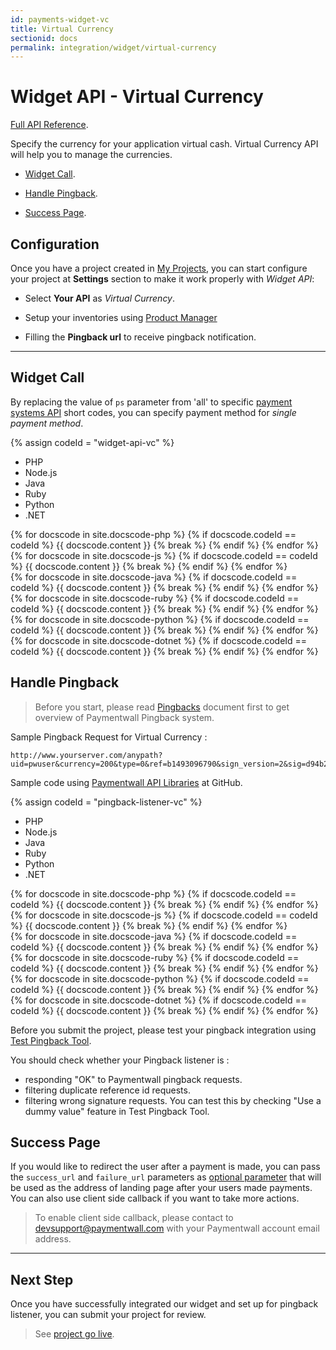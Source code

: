 ```yaml
---
id: payments-widget-vc
title: Virtual Currency
sectionid: docs
permalink: integration/widget/virtual-currency
---
```


# Widget API - Virtual Currency

[Full API Reference](/apis#section-widget-vc).  

Specify the currency for your application virtual cash. 
Virtual Currency API will help you to manage the currencies.

* [Widget Call](#widget-call).

* [Handle Pingback](#handle-pingback).

* [Success Page](#success-page).

## Configuration

Once you have a project created in [My Projects](https://api.paymentwall.com/developers/applications), you can start configure your project at **Settings** section to make it work properly with *Widget API*:

* Select **Your API**  as *Virtual Currency*.

* Setup your inventories using [Product Manager](/reference/product_management_vc)

* Filling the **Pingback url** to receive pingback notification.

***

## Widget Call

By replacing the value of ```ps``` parameter from 'all' to specific [payment systems API](/apis#section-tools-payment-systems) short codes, you can specify payment method for *single payment method*.

{% assign codeId = "widget-api-vc" %}
<div class="docs-code" id="{{ codeId }}">
  <ul class="docs-code-tabs">
    <li>
      <a class="docs-code-tabs__tab is-active" lang="php">PHP</a>
    </li>
    <li>
      <a class="docs-code-tabs__tab" lang="js">Node.js</a>
    </li>
    <li>
      <a class="docs-code-tabs__tab" lang="java">Java</a>
    </li>
    <li>
      <a class="docs-code-tabs__tab" lang="ruby">Ruby</a>
    </li>
    <li>
      <a class="docs-code-tabs__tab" lang="python">Python</a>
    </li>
    <li>
      <a class="docs-code-tabs__tab" lang="dotnet">.NET</a>
    </li>
  </ul>
  <div class="docs-code-tabs__body js-lang-php is-active">
    {% for docscode in site.docscode-php %}
    {% if docscode.codeId == codeId %}
    {{ docscode.content }}
    {% break %}
    {% endif %}
    {% endfor %}
  </div>
  <div class="docs-code-tabs__body js-lang-js">
    {% for docscode in site.docscode-js %}
    {% if docscode.codeId == codeId %}
    {{ docscode.content }}
    {% break %}
    {% endif %}
    {% endfor %}
  </div>
  <div class="docs-code-tabs__body js-lang-java">
    {% for docscode in site.docscode-java %}
    {% if docscode.codeId == codeId %}
    {{ docscode.content }}
    {% break %}
    {% endif %}
    {% endfor %}
  </div>
  <div class="docs-code-tabs__body js-lang-ruby">
    {% for docscode in site.docscode-ruby %}
    {% if docscode.codeId == codeId %}
    {{ docscode.content }}
    {% break %}
    {% endif %}
    {% endfor %}
  </div>
  <div class="docs-code-tabs__body js-lang-python">
    {% for docscode in site.docscode-python %}
    {% if docscode.codeId == codeId %}
    {{ docscode.content }}
    {% break %}
    {% endif %}
    {% endfor %}
  </div>
  <div class="docs-code-tabs__body js-lang-dotnet">
    {% for docscode in site.docscode-dotnet %}
    {% if docscode.codeId == codeId %}
    {{ docscode.content }}
    {% break %}
    {% endif %}
    {% endfor %}
  </div>
</div>

## Handle Pingback
> Before you start, please read [Pingbacks](/reference/pingback-home) document first to get overview of Paymentwall Pingback system.

Sample Pingback Request for Virtual Currency :

```
http://www.yourserver.com/anypath?uid=pwuser&currency=200&type=0&ref=b1493096790&sign_version=2&sig=d94b23ba8585f29978706dd1b153ead9
```

Sample code using [Paymentwall API Libraries](https://github.com/paymentwall) at GitHub.

{% assign codeId = "pingback-listener-vc" %}
<div class="docs-code" id="{{ codeId }}">
  <ul class="docs-code-tabs">
    <li>
      <a class="docs-code-tabs__tab is-active" lang="php">PHP</a>
    </li>
    <li>
      <a class="docs-code-tabs__tab" lang="js">Node.js</a>
    </li>
    <li>
      <a class="docs-code-tabs__tab" lang="java">Java</a>
    </li>
    <li>
      <a class="docs-code-tabs__tab" lang="ruby">Ruby</a>
    </li>
    <li>
      <a class="docs-code-tabs__tab" lang="python">Python</a>
    </li>
    <li>
      <a class="docs-code-tabs__tab" lang="dotnet">.NET</a>
    </li>
  </ul>
  <div class="docs-code-tabs__body js-lang-php is-active">
    {% for docscode in site.docscode-php %}
    {% if docscode.codeId == codeId %}
    {{ docscode.content }}
    {% break %}
    {% endif %}
    {% endfor %}
  </div>
  <div class="docs-code-tabs__body js-lang-js">
    {% for docscode in site.docscode-js %}
    {% if docscode.codeId == codeId %}
    {{ docscode.content }}
    {% break %}
    {% endif %}
    {% endfor %}
  </div>
  <div class="docs-code-tabs__body js-lang-java">
    {% for docscode in site.docscode-java %}
    {% if docscode.codeId == codeId %}
    {{ docscode.content }}
    {% break %}
    {% endif %}
    {% endfor %}
  </div>
  <div class="docs-code-tabs__body js-lang-ruby">
    {% for docscode in site.docscode-ruby %}
    {% if docscode.codeId == codeId %}
    {{ docscode.content }}
    {% break %}
    {% endif %}
    {% endfor %}
  </div>
  <div class="docs-code-tabs__body js-lang-python">
    {% for docscode in site.docscode-python %}
    {% if docscode.codeId == codeId %}
    {{ docscode.content }}
    {% break %}
    {% endif %}
    {% endfor %}
  </div>
  <div class="docs-code-tabs__body js-lang-dotnet">
    {% for docscode in site.docscode-dotnet %}
    {% if docscode.codeId == codeId %}
    {{ docscode.content }}
    {% break %}
    {% endif %}
    {% endfor %}
  </div>
</div>

Before you submit the project, please test your pingback integration using [Test Pingback Tool](/sandbox/pingback-tool).

You should check whether your Pingback listener is :
- responding "OK" to Paymentwall pingback requests.
- filtering duplicate reference id requests.
- filtering wrong signature requests. You can test this by checking "Use a dummy value" feature in Test Pingback Tool.

## Success Page
If you would like to redirect the user after a payment is made, you can pass the ```success_url``` and ```failure_url``` parameters as [optional parameter](/apis#section-checkout-optional_parameter) that will be used as the address of landing page after your users made payments.
You can also use client side callback if you want to take more actions.

> To enable client side callback, please contact to devsupport@paymentwall.com with your Paymentwall account email address.

***

## Next Step

Once you have successfully integrated our widget and set up for pingback listener, you can submit your project for review.

> See [project go live](/guides/review-home).